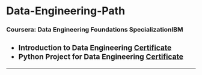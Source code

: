 <h1> Data-Engineering-Path </h1>

<h3><b>Coursera: Data Engineering Foundations SpecializationIBM<b/><h3/>
 
- Introduction to Data Engineering <a href="https://www.coursera.org/account/accomplishments/verify/KYRCXFJDUL7P">Certificate<a/> 
- Python Project for Data Engineering <a href="https://www.coursera.org/account/accomplishments/verify/2A8X7YHUFEES">Certificate<a/> 

<hr>

